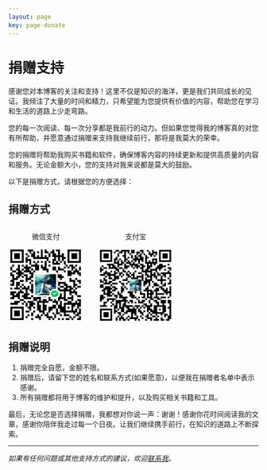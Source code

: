 ```yaml
---
layout: page
key: page-donate
---
```


# 捐赠支持

感谢您对本博客的关注和支持！这里不仅是知识的海洋，更是我们共同成长的见证。我倾注了大量的时间和精力，只希望能为您提供有价值的内容，帮助您在学习和生活的道路上少走弯路。

您的每一次阅读、每一次分享都是我前行的动力。但如果您觉得我的博客真的对您有所帮助，并愿意通过捐赠来支持我继续前行，那将是我莫大的荣幸。

您的捐赠将帮助我购买书籍和软件，确保博客内容的持续更新和提供高质量的内容和服务。无论金额大小，您的支持对我来说都是莫大的鼓励。

以下是捐赠方式，请根据您的方便选择：

## 捐赠方式

<div style="display: flex; justify-content:  flex-start; align-items: center; gap: 20px;">
  <div style="text-align: center; margin-right: 10px;">
    <p>微信支付</p>
    <img src="/assets/images/picture/donate/wechat.png" alt="微信支付二维码" style="height: 150px; width: auto;">
  </div>

  <div style="text-align: center; margin-right: 10px;">
    <p>支付宝</p>
    <img src="/assets/images/picture/donate/alipay.jpg" alt="支付宝二维码" style="height: 150px; width: auto;">
  </div>
</div>

## 捐赠说明

1. 捐赠完全自愿，金额不限。
2. 捐赠后，请留下您的姓名和联系方式(如果愿意)，以便我在捐赠者名单中表示感谢。
3. 所有捐赠都将用于博客的维护和提升，以及购买相关书籍和工具。

最后，无论您是否选择捐赠，我都想对你说一声：谢谢！感谢你花时间阅读我的文章，感谢你陪伴我走过每一个日夜。让我们继续携手前行，在知识的道路上不断探索。

<!-- ## 捐赠者名单

在此，我要特别感谢以下朋友的支持(排名不分先后)：

<ul class="donor-grid">
  <li>张三</li>
  <li>李四</li>
  <li>王五</li>
  <li>赵六</li>
</ul> -->

---

*如果有任何问题或其他支持方式的建议，欢迎[联系我](/contact.html)。*
